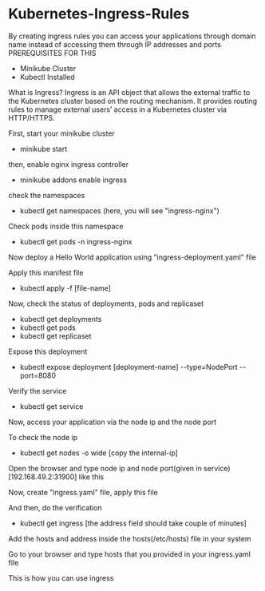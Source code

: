 # Kubernetes-Ingress-Rules
 By creating ingress rules you can access your applications through domain name instead of accessing them through IP addresses and ports
PREREQUISITES FOR THIS
- Minikube Cluster
- Kubectl Installed

What is Ingress?
Ingress is an API object that allows the external traffic to the Kubernetes cluster based on the routing mechanism. It provides routing rules to manage external users’ access in a Kubernetes cluster via HTTP/HTTPS.

First, start your minikube cluster
- minikube start

then, enable nginx ingress controller
- minikube addons enable ingress

check the namespaces
- kubectl get namespaces (here, you will see "ingress-nginx")

Check pods inside this namespace
- kubectl get pods -n ingress-nginx

Now deploy a Hello World application using "ingress-deployment.yaml" file

Apply this manifest file
- kubectl apply -f [file-name]

Now, check the status of deployments, pods and replicaset
- kubectl get deployments
- kubectl get pods
- kubectl get replicaset

Expose this deployment
- kubectl expose deployment [deployment-name] --type=NodePort --port=8080

Verify the service
- kubectl get service

Now, access your application via the node ip and the node port

To check the node ip
- kubectl get nodes -o wide [copy the internal-ip]

Open the browser and type node ip and node port(given in service)
[192.168.49.2:31900] like this

Now, create "ingress.yaml" file, apply this file

And then, do the verification
- kubectl get ingress [the address field should take couple of minutes]

Add the hosts and address inside the hosts(/etc/hosts) file in your system

Go to your browser and type hosts that you provided in your ingress.yaml file

This is how you can use ingress
